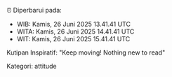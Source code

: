 ⏰ Diperbarui pada:
- WIB: Kamis, 26 Juni 2025 13.41.41 UTC
- WITA: Kamis, 26 Juni 2025 14.41.41 UTC
- WIT: Kamis, 26 Juni 2025 15.41.41 UTC

Kutipan Inspiratif:
"Keep moving! Nothing new to read"


Kategori: attitude


